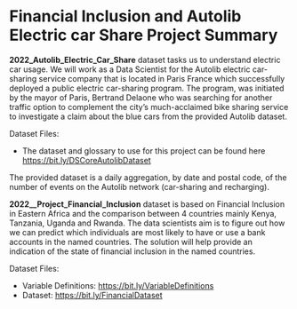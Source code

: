 # Financial Inclusion and Autolib Electric car Share Project Summary

**2022_Autolib_Electric_Car_Share** dataset tasks us to understand electric car usage. We will work as a Data Scientist for the Autolib electric car-sharing service company that is located in Paris France which successfully deployed a public electric car-sharing program. The program, was initiated by the mayor of Paris, Bertrand Delaone who was searching for another traffic option to complement the city’s much-acclaimed bike sharing service to investigate a claim about the blue cars from the provided Autolib dataset.

Dataset Files:

- The dataset and glossary to use for this project can be found here https://bit.ly/DSCoreAutolibDataset

The provided dataset is a daily aggregation, by date and postal code, of the number of events on the Autolib network (car-sharing and recharging).

**2022__Project_Financial_Inclusion** dataset is based on Financial Inclusion in Eastern Africa and the comparison between 4 countries mainly Kenya, Tanzania, Uganda and Rwanda. The data scientists aim is to figure out how we can predict which individuals are most likely to have or use a bank accounts in the named countries. The solution will help provide an indication of the state of financial inclusion in the named countries.

Dataset Files:

- Variable Definitions: https://bit.ly/VariableDefinitions
- Dataset: https://bit.ly/FinancialDataset 
